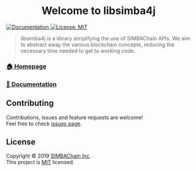 <h1 align="center">Welcome to libsimba4j</h1>
<p>
  <a href="https://simbachain.github.io/libsimba4j/">
    <img alt="Documentation" src="https://img.shields.io/badge/documentation-yes-brightgreen.svg?style=flat" target="_blank" />
  </a>
  <a href="https://github.com/SIMBAChain/libsimba4j/blob/master/LICENSE">
    <img alt="License: MIT" src="https://img.shields.io/badge/License-MIT-yellow.svg?style=flat" target="_blank" />
  </a>
</p>

> libsimba4j is a library simplifying the use of SIMBAChain APIs. We aim to abstract away the various blockchain concepts, reducing the necessary time needed to get to working code.

### [🏠 Homepage](https://github.com/simbachain/libsimb4js#readme)
### [📝 Documentation](https://simbachain.github.io/libsimb4j/)

## Contributing

Contributions, issues and feature requests are welcome!<br />Feel free to check [issues page](https://github.com/simbachain/libsimba4j/issues).

## License

Copyright © 2019 [SIMBAChain Inc](https://simbachain.com/).<br />
This project is [MIT](https://github.com/SIMBAChain/libsimba4j/blob/master/LICENSE) licensed.

